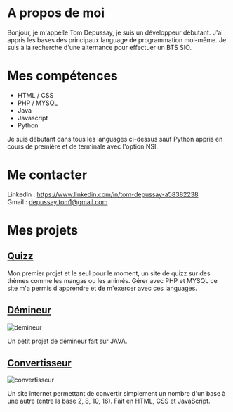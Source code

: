 # A propos de moi

Bonjour, je m'appelle Tom Depussay, je suis un développeur débutant. J'ai appris les bases des principaux language de programmation moi-même.
Je suis à la recherche d'une alternance pour effectuer un BTS SIO. 


# Mes compétences

- HTML / CSS
- PHP / MYSQL
- Java
- Javascript
- Python

Je suis débutant dans tous les languages ci-dessus sauf Python appris en cours de première et de terminale avec l'option NSI.


# Me contacter

Linkedin : https://www.linkedin.com/in/tom-depussay-a58382238 </br>
Gmail : depussay.tom1@gmail.com


# Mes projets 

## <a href="https://github.com/tomdepussay/quizz">Quizz</a>

Mon premier projet et le seul pour le moment, un site de quizz sur des thèmes comme les mangas ou les animés. Gérer avec PHP et MYSQL ce site m'a permis d'apprendre et de m'exercer avec ces languages.


## <a href="https://github.com/tomdepussay/demineur">Démineur</a>
![demineur](https://user-images.githubusercontent.com/109548814/205096287-307d9470-22d5-410a-a101-ce3868694d15.png)

Un petit projet de démineur fait sur JAVA.


## <a href="https://github.com/tomdepussay/convertisseur">Convertisseur</a>
![convertisseur](https://user-images.githubusercontent.com/109548814/205095440-49df39f7-9d81-410d-8d3e-bcd23b6b0cef.png)

Un site internet permettant de convertir simplement un nombre d'un base à une autre (entre la base 2, 8, 10, 16). Fait en HTML, CSS et JavaScript.
